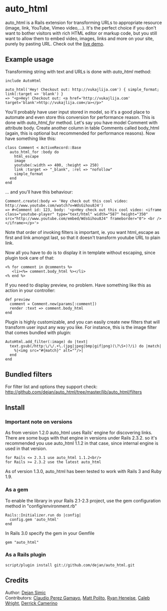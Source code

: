 auto_html
=========

auto_html is a Rails extension for transforming URLs to appropriate resource (image, link, YouTube, Vimeo video,...). It's the perfect choice if you don't want to bother visitors with rich HTML editor or markup code, but you still want to allow them to embed video, images, links and more on your site, purely by pasting URL. Check out the [live demo](http://auto-html.rors.org).


## Example usage

Transforming string with text and URLs is done with *auto_html* method:

    include AutoHtml
    
    auto_html('Hey! Checkout out: http://vukajlija.com') { simple_format; link(:target => 'blank') }
    => "<p>Hey! Checkout out: <a href='http://vukajlija.com' target='blank'>http://vukajlija.com</a></p>"

You'll probably have user input stored in model, so it's a good place to automate and even store this conversion for performance reason. This is done with *auto_html_for* method. Let's say you have model Comment with attribute body. Create another column in table Comments called body_html (again, this is optional but recommended for performance reasons). Now have something like this: 

    class Comment < ActiveRecord::Base
      auto_html_for :body do
        html_escape
        image
        youtube(:width => 400, :height => 250)
        link :target => "_blank", :rel => "nofollow"
        simple_format
      end
    end

... and you'll have this behaviour: 

    Comment.create(:body => 'Hey check out this cool video: http://www.youtube.com/watch?v=WdsGihou8J4')  
    => #<Comment id: 123, body: '<p>Hey check out this cool video: <iframe class="youtube-player" type="text/html" width="587" height="350" src="http://www.youtube.com/embed/WdsGihou8J4" frameborder="0"> <br /></iframe></p>'>

Note that order of invoking filters is important, ie. you want html_escape as first and link amongst last, so that it doesn't transform youtube URL to plain link.


Now all you have to do is to display it in template without escaping, since plugin took care of that:

    <% for comment in @comments %>
       <li><%= comment.body_html %></li>
    <% end %>


If you need to display preview, no problem. Have something like this as action in your controller:

    def preview
      comment = Comment.new(params[:comment])
      render :text => comment.body_html
    end

Plugin is highly customizable, and you can easily create new filters that will transform user input any way you like. For instance, this is the image filter that comes bundled with plugin:

    AutoHtml.add_filter(:image) do |text|
      text.gsub(/http:\/\/.+\.(jpg|jpeg|bmp|gif|png)(\?\S+)?/i) do |match|
        %|<img src="#{match}" alt=""/>|
      end
    end



## Bundled filters

For filter list and options they support check: <http://github.com/dejan/auto_html/tree/master/lib/auto_html/filters>


## Install

### Important note on versions

As from version 1.2.0 auto_html uses Rails' engine for discovering links. There are some bugs with that engine in versions under Rails 2.3.2. so it's recommended you use auto_html 1.1.2 in that case, since internal engine is used in that version.

    for Rails <= 2.3.1 use auto_html 1.1.2<br/>
    for Rails >= 2.3.2 use the latest auto_html

As of version 1.3.0, auto_html has been tested to work with Rails 3 and Ruby 1.9.

### As a gem

To enable the library in your Rails 2.1-2.3 project, use the gem configuration method in "config/environment.rb"

    Rails::Initializer.run do |config|
      config.gem 'auto_html'
    end

In Rails 3.0 specify the gem in your Gemfile

    gem "auto_html"

### As a Rails plugin

    script/plugin install git://github.com/dejan/auto_html.git


## Credits

Author: [Dejan Simic](http://github.com/dejan)<br/>
Contributors: [Claudio Perez Gamayo](http://github.com/crossblaim), [Matt Polito](http://github.com/mattpolito), [Ryan Heneise](http://github.com/mysmallidea), [Caleb Wright](http://github.com/fabrikagency), [Derrick Camerino](https://github.com/robustdj)
